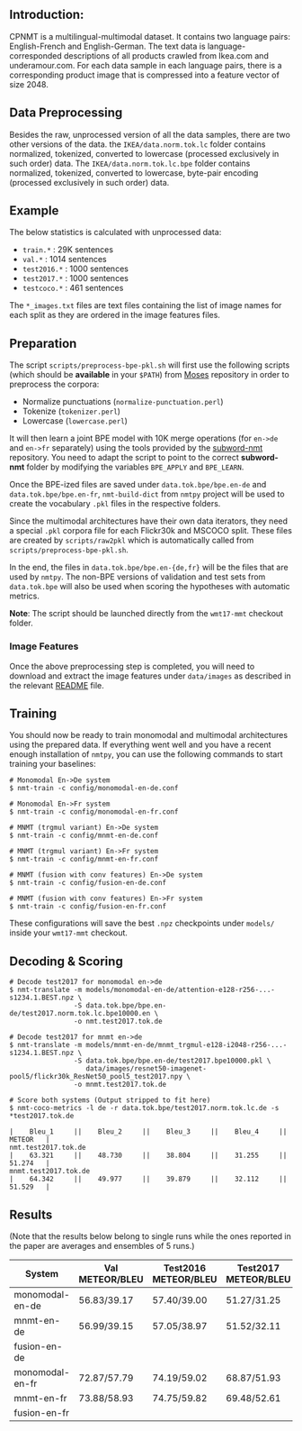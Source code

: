 ## Introduction:

CPNMT is a multilingual-multimodal dataset. It contains two language pairs: English-French and English-German. The text data is language-corresponded descriptions of all products crawled from Ikea.com and underamour.com. For each data sample in each language pairs, there is a corresponding product image that is compressed into a feature vector of size 2048. 

## Data Preprocessing

Besides the raw, unprocessed version of all the data samples, there are two other versions of the data. the `IKEA/data.norm.tok.lc` folder contains normalized, tokenized, converted to lowercase (processed exclusively in such order) data. The `IKEA/data.norm.tok.lc.bpe` folder contains normalized, tokenized, converted to lowercase, byte-pair encoding (processed exclusively in such order) data. 

## Example
The below statistics is calculated with unprocessed data: 




- `train.*` : 29K sentences
- `val.*` : 1014 sentences
- `test2016.*` : 1000 sentences
- `test2017.*` : 1000 sentences
- `testcoco.*` : 461 sentences

The `*_images.txt` files are text files containing the list of image names
for each split as they are ordered in the image features files.

## Preparation

The script `scripts/preprocess-bpe-pkl.sh` will first use the following scripts
(which should be **available** in your `$PATH`) from
[Moses](https://github.com/moses-smt/mosesdecoder) repository in order to preprocess the corpora:

 - Normalize punctuations (`normalize-punctuation.perl`)
 - Tokenize (`tokenizer.perl`)
 - Lowercase (`lowercase.perl`)

It will then learn a joint BPE model with 10K merge operations
(for `en->de` and `en->fr` separately)
using the tools provided by the [subword-nmt](https://github.com/rsennrich/subword-nmt) repository. You need
to adapt the script to point to the correct **subword-nmt** folder
by modifying the variables `BPE_APPLY` and `BPE_LEARN`.

Once the BPE-ized files are saved under `data.tok.bpe/bpe.en-de` and `data.tok.bpe/bpe.en-fr`, `nmt-build-dict` from `nmtpy` project will be used to create the vocabulary `.pkl` files in the respective folders.

Since the multimodal architectures have their own data iterators, they need a special `.pkl` corpora file for each Flickr30k and MSCOCO split. These files are created by `scripts/raw2pkl` which is automatically called from `scripts/preprocess-bpe-pkl.sh`.

In the end, the files in `data.tok.bpe/bpe.en-{de,fr}` will be the files
that are used by `nmtpy`. The non-BPE versions of validation and test sets
from `data.tok.bpe` will also be used when scoring the hypotheses with
automatic metrics.

**Note**: The script should be launched directly from the `wmt17-mmt` checkout
folder.

### Image Features

Once the above preprocessing step is completed, you will need to download
and extract the image features under `data/images` as described in the
relevant [README](data/images/) file.

## Training

You should now be ready to train monomodal and multimodal architectures
using the prepared data. If everything went well and you have a recent
enough installation of `nmtpy`, you can use the following commands to
start training your baselines:

```
# Monomodal En->De system
$ nmt-train -c config/monomodal-en-de.conf

# Monomodal En->Fr system
$ nmt-train -c config/monomodal-en-fr.conf

# MNMT (trgmul variant) En->De system
$ nmt-train -c config/mnmt-en-de.conf

# MNMT (trgmul variant) En->Fr system
$ nmt-train -c config/mnmt-en-fr.conf

# MNMT (fusion with conv features) En->De system
$ nmt-train -c config/fusion-en-de.conf

# MNMT (fusion with conv features) En->Fr system
$ nmt-train -c config/fusion-en-fr.conf
```

These configurations will save the best `.npz` checkpoints
under `models/` inside your `wmt17-mmt` checkout.

## Decoding & Scoring

```
# Decode test2017 for monomodal en->de
$ nmt-translate -m models/monomodal-en-de/attention-e128-r256-...-s1234.1.BEST.npz \
                -S data.tok.bpe/bpe.en-de/test2017.norm.tok.lc.bpe10000.en \
                -o nmt.test2017.tok.de

# Decode test2017 for mnmt en->de
$ nmt-translate -m models/mnmt-en-de/mnmt_trgmul-e128-i2048-r256-...-s1234.1.BEST.npz \
                -S data.tok.bpe/bpe.en-de/test2017.bpe10000.pkl \
                   data/images/resnet50-imagenet-pool5/flickr30k_ResNet50_pool5_test2017.npy \
                -o mnmt.test2017.tok.de

# Score both systems (Output stripped to fit here)
$ nmt-coco-metrics -l de -r data.tok.bpe/test2017.norm.tok.lc.de -s *test2017.tok.de

|    Bleu_1     ||    Bleu_2     ||    Bleu_3     ||    Bleu_4     ||    METEOR   |
nmt.test2017.tok.de
|    63.321     ||    48.730     ||    38.804     ||    31.255     ||    51.274   |
mnmt.test2017.tok.de
|    64.342     ||    49.977     ||    39.879     ||    32.112     ||    51.529   |
```

## Results

(Note that the results below belong to single runs while the ones reported
in the paper are averages and ensembles of 5 runs.)

| System          | Val METEOR/BLEU | Test2016 METEOR/BLEU | Test2017 METEOR/BLEU |
|-----------------|-----------------|----------------------|----------------------|
| monomodal-en-de | 56.83/39.17     | 57.40/39.00          | 51.27/31.25          |
| mnmt-en-de      | 56.99/39.15     | 57.05/38.97          | 51.52/32.11          |
| fusion-en-de    |                 |                      |                      |
| monomodal-en-fr | 72.87/57.79     | 74.19/59.02          | 68.87/51.93          |
| mnmt-en-fr      | 73.88/58.93     | 74.75/59.82          | 69.48/52.61          |
| fusion-en-fr    |                 |                      |                      |
